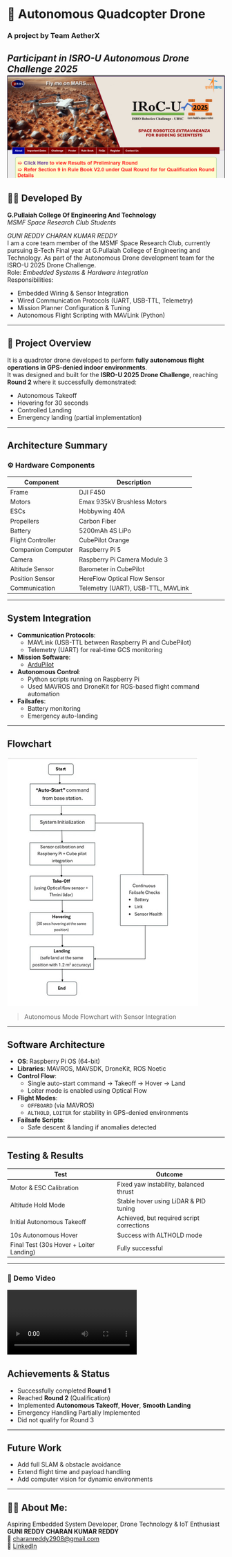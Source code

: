 # 🚁 Autonomous Quadcopter Drone

### A project by **Team AetherX**  
*Participant in ISRO-U Autonomous Drone Challenge 2025*  
![ISRO](Media/ISRO-U.png)  
---

## 👨‍🔧 Developed By
**G.Pullaiah College Of Engineering And Technology**  
*MSMF Space Research Club Students*

*GUNI REDDY CHARAN KUMAR REDDY*  
I am a core team member of the MSMF Space Research Club, currently pursuing B-Tech Final year at G.Pullaiah College of Engineering and Technology. As part of the Autonomous Drone development team for the ISRO-U 2025 Drone Challenge.  
Role: *Embedded Systems & Hardware integration*  
Responsibilities:
- Embedded Wiring & Sensor Integration  
- Wired Communication Protocols (UART, USB-TTL, Telemetry)  
- Mission Planner Configuration & Tuning  
- Autonomous Flight Scripting with MAVLink (Python)  

---

## 🚀 Project Overview

It is a quadrotor drone developed to perform **fully autonomous flight operations in GPS-denied indoor environments**.  
It was designed and built for the **ISRO-U 2025 Drone Challenge**, reaching **Round 2** where it successfully demonstrated:

- Autonomous Takeoff  
- Hovering for 30 seconds  
- Controlled Landing  
- Emergency landing (partial implementation)

---

##  Architecture Summary

### ⚙️ Hardware Components
| Component                  | Description                              |
|---------------------------|------------------------------------------|
| Frame                     | DJI F450                                  |
| Motors                    | Emax 935kV Brushless Motors               |
| ESCs                      | Hobbywing 40A                             |
| Propellers                | Carbon Fiber                              |
| Battery                   | 5200mAh 4S LiPo                           |
| Flight Controller         | CubePilot Orange                          |
| Companion Computer        | Raspberry Pi 5                            |
| Camera                    | Raspberry Pi Camera Module 3              |
| Altitude Sensor           | Barometer in CubePilot                    |
| Position Sensor           | HereFlow Optical Flow Sensor              |
| Communication             | Telemetry (UART), USB-TTL, MAVLink        |

---

##  System Integration

- **Communication Protocols**:
  - MAVLink (USB-TTL between Raspberry Pi and CubePilot)
  - Telemetry (UART) for real-time GCS monitoring
- **Mission Software**:
  - [ArduPilot](https://ardupilot.org/planner/)
- **Autonomous Control**:
  - Python scripts running on Raspberry Pi
  - Used MAVROS and DroneKit for ROS-based flight command automation
- **Failsafes**:
  - Battery monitoring
  - Emergency auto-landing
---

##  Flowchart

![ANAV Flowchart](Media/anav_flowchart.jpg)  
> Autonomous Mode Flowchart with Sensor Integration

---

##  Software Architecture

- **OS**: Raspberry Pi OS (64-bit)
- **Libraries**: MAVROS, MAVSDK, DroneKit, ROS Noetic
- **Control Flow**:
  - Single auto-start command → Takeoff → Hover → Land
  - Loiter mode is enabled using Optical Flow
- **Flight Modes**:  
  - `OFFBOARD` (via MAVROS)  
  - `ALTHOLD`, `LOITER` for stability in GPS-denied environments  
- **Failsafe Scripts**:  
  - Safe descent & landing if anomalies detected

---

##  Testing & Results

| Test | Outcome |
|------|---------|
| Motor & ESC Calibration | Fixed yaw instability, balanced thrust |
| Altitude Hold Mode | Stable hover using LiDAR & PID tuning |
| Initial Autonomous Takeoff | Achieved, but required script corrections |
| 10s Autonomous Hover | Success with ALTHOLD mode |
| Final Test (30s Hover + Loiter Landing) | Fully successful |


---
### 🎥 Demo Video
![Project Demo](Media/FINAL.mp4)    


##  Achievements & Status

-  Successfully completed **Round 1**
-  Reached **Round 2** (Qualification)
-  Implemented **Autonomous Takeoff**, **Hover**, **Smooth Landing**
-  Emergency Handling Partially Implemented
-  Did not qualify for Round 3

---

##  Future Work

- Add full SLAM & obstacle avoidance
- Extend flight time and payload handling
- Add computer vision for dynamic environments

---
## 🧑‍💻 About Me:
Aspiring Embedded System Developer, Drone Technology & IoT Enthusiast
**GUNI REDDY CHARAN KUMAR REDDY**  
📧 charanreddy2908@gmail.com  
🔗 [LinkedIn](https://www.linkedin.com/in/guni-reddy-charan-kumar-reddy-ba2414240)

